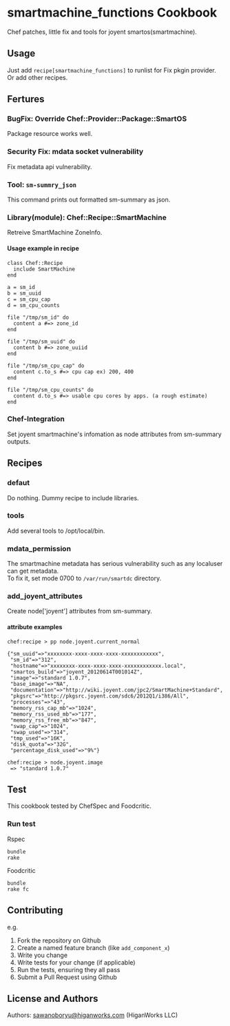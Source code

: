 smartmachine_functions Cookbook
===============================

Chef patches, little fix and tools for joyent smartos(smartmachine).


Usage
-----

Just add `recipe[smartmachine_functions]` to runlist for Fix pkgin provider.  
Or add other recipes.

Fertures
----

### BugFix: Override Chef::Provider::Package::SmartOS

Package resource works well.

### Security Fix: mdata socket vulnerability

Fix metadata api vulnerability.

### Tool: `sm-summry_json`

This command prints out formatted sm-summary as json.

### Library(module): Chef::Recipe::SmartMachine

Retreive SmartMachine ZoneInfo. 

#### Usage example in recipe

<pre><code>class Chef::Recipe
  include SmartMachine
end

a = sm_id
b = sm_uuid
c = sm_cpu_cap
d = sm_cpu_counts

file "/tmp/sm_id" do
  content a #=> zone_id
end

file "/tmp/sm_uuid" do
  content b #=> zone_uuiid
end

file "/tmp/sm_cpu_cap" do
  content c.to_s #=> cpu cap ex) 200, 400
end

file "/tmp/sm_cpu_counts" do
  content d.to_s #=> usable cpu cores by apps. (a rough estimate)
end
</code></pre>


### Chef-Integration

Set joyent smartmachine's infomation as node attributes from sm-summary outputs.

Recipes
---

### defaut

Do nothing.  Dummy recipe to include libraries.

### tools

Add several tools to /opt/local/bin.

### mdata_permission

The smartmachine metadata has serious vulnerability such as any localuser can get metadata.  
To fix it, set mode 0700 to `/var/run/smartdc` directory.

### add_joyent_attributes

Create node['joyent'] attributes from sm-summary.

#### attribute examples 

<pre><code>chef:recipe > pp node.joyent.current_normal

{"sm_uuid"=>"xxxxxxxx-xxxx-xxxx-xxxx-xxxxxxxxxxxx",
 "sm_id"=>"312",
 "hostname"=>"xxxxxxxx-xxxx-xxxx-xxxx-xxxxxxxxxxxx.local",
 "smartos_build"=>"joyent_20120614T001014Z",
 "image"=>"standard 1.0.7",
 "base_image"=>"NA",
 "documentation"=>"http://wiki.joyent.com/jpc2/SmartMachine+Standard",
 "pkgsrc"=>"http://pkgsrc.joyent.com/sdc6/2012Q1/i386/All",
 "processes"=>"43",
 "memory_rss_cap_mb"=>"1024",
 "memory_rss_used_mb"=>"177",
 "memory_rss_free_mb"=>"847",
 "swap_cap"=>"1024",
 "swap_used"=>"314",
 "tmp_used"=>"16K",
 "disk_quota"=>"32G",
 "percentage_disk_used"=>"9%"}</code></pre>

<pre><code>chef:recipe > node.joyent.image
 => "standard 1.0.7" </code></pre>


Test
----

This cookbook tested by ChefSpec and Foodcritic.

### Run test

Rspec
<pre><code>bundle
rake
</code></pre>

Foodcritic
<pre><code>bundle
rake fc
</code></pre>

Contributing
------------

e.g.

1. Fork the repository on Github
2. Create a named feature branch (like `add_component_x`)
3. Write you change
4. Write tests for your change (if applicable)
5. Run the tests, ensuring they all pass
6. Submit a Pull Request using Github

License and Authors
-------------------
Authors: sawanoboryu@higanworks.com (HiganWorks LLC)
